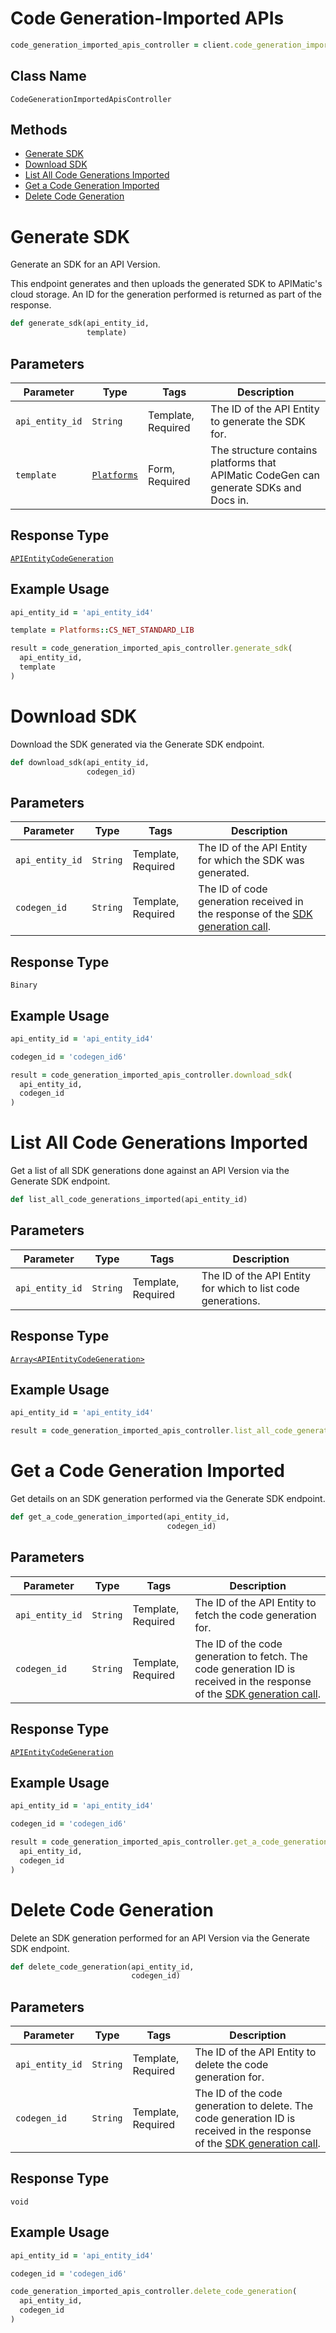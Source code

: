# Code Generation-Imported APIs

```ruby
code_generation_imported_apis_controller = client.code_generation_imported_apis
```

## Class Name

`CodeGenerationImportedApisController`

## Methods

* [Generate SDK](../../doc/controllers/code-generation-imported-apis.md#generate-sdk)
* [Download SDK](../../doc/controllers/code-generation-imported-apis.md#download-sdk)
* [List All Code Generations Imported](../../doc/controllers/code-generation-imported-apis.md#list-all-code-generations-imported)
* [Get a Code Generation Imported](../../doc/controllers/code-generation-imported-apis.md#get-a-code-generation-imported)
* [Delete Code Generation](../../doc/controllers/code-generation-imported-apis.md#delete-code-generation)


# Generate SDK

Generate an SDK for an API Version.

This endpoint generates and then uploads the generated SDK to APIMatic's cloud storage. An ID for the generation performed is returned as part of the response.

```ruby
def generate_sdk(api_entity_id,
                 template)
```

## Parameters

| Parameter | Type | Tags | Description |
|  --- | --- | --- | --- |
| `api_entity_id` | `String` | Template, Required | The ID of the API Entity to generate the SDK for. |
| `template` | [`Platforms`](../../doc/models/platforms.md) | Form, Required | The structure contains platforms that APIMatic CodeGen can generate SDKs and Docs in. |

## Response Type

[`APIEntityCodeGeneration`](../../doc/models/api-entity-code-generation.md)

## Example Usage

```ruby
api_entity_id = 'api_entity_id4'

template = Platforms::CS_NET_STANDARD_LIB

result = code_generation_imported_apis_controller.generate_sdk(
  api_entity_id,
  template
)
```


# Download SDK

Download the SDK generated via the Generate SDK endpoint.

```ruby
def download_sdk(api_entity_id,
                 codegen_id)
```

## Parameters

| Parameter | Type | Tags | Description |
|  --- | --- | --- | --- |
| `api_entity_id` | `String` | Template, Required | The ID of the API Entity for which the SDK was generated. |
| `codegen_id` | `String` | Template, Required | The ID of code generation received in the response of the [SDK generation call](https://www.apimatic.io/api-docs-preview/dashboard/60eea3b7a73395c3052d961b/v/3_0#/http/api-endpoints/code-generation-imported-apis/generate-sdk). |

## Response Type

`Binary`

## Example Usage

```ruby
api_entity_id = 'api_entity_id4'

codegen_id = 'codegen_id6'

result = code_generation_imported_apis_controller.download_sdk(
  api_entity_id,
  codegen_id
)
```


# List All Code Generations Imported

Get a list of all SDK generations done against an API Version via the Generate SDK endpoint.

```ruby
def list_all_code_generations_imported(api_entity_id)
```

## Parameters

| Parameter | Type | Tags | Description |
|  --- | --- | --- | --- |
| `api_entity_id` | `String` | Template, Required | The ID of the API Entity for which to list code generations. |

## Response Type

[`Array<APIEntityCodeGeneration>`](../../doc/models/api-entity-code-generation.md)

## Example Usage

```ruby
api_entity_id = 'api_entity_id4'

result = code_generation_imported_apis_controller.list_all_code_generations_imported(api_entity_id)
```


# Get a Code Generation Imported

Get details on an SDK generation performed via the Generate SDK endpoint.

```ruby
def get_a_code_generation_imported(api_entity_id,
                                   codegen_id)
```

## Parameters

| Parameter | Type | Tags | Description |
|  --- | --- | --- | --- |
| `api_entity_id` | `String` | Template, Required | The ID of the API Entity to fetch the code generation for. |
| `codegen_id` | `String` | Template, Required | The ID of the code generation to fetch. The code generation ID is received in the response of the [SDK generation call](https://www.apimatic.io/api-docs-preview/dashboard/60eea3b7a73395c3052d961b/v/3_0#/http/api-endpoints/code-generation-imported-apis/generate-sdk). |

## Response Type

[`APIEntityCodeGeneration`](../../doc/models/api-entity-code-generation.md)

## Example Usage

```ruby
api_entity_id = 'api_entity_id4'

codegen_id = 'codegen_id6'

result = code_generation_imported_apis_controller.get_a_code_generation_imported(
  api_entity_id,
  codegen_id
)
```


# Delete Code Generation

Delete an SDK generation performed for an API Version via the Generate SDK endpoint.

```ruby
def delete_code_generation(api_entity_id,
                           codegen_id)
```

## Parameters

| Parameter | Type | Tags | Description |
|  --- | --- | --- | --- |
| `api_entity_id` | `String` | Template, Required | The ID of the API Entity to delete the code generation for. |
| `codegen_id` | `String` | Template, Required | The ID of the code generation to delete. The code generation ID is received in the response of the [SDK generation call](https://www.apimatic.io/api-docs-preview/dashboard/60eea3b7a73395c3052d961b/v/3_0#/http/api-endpoints/code-generation-imported-apis/generate-sdk). |

## Response Type

`void`

## Example Usage

```ruby
api_entity_id = 'api_entity_id4'

codegen_id = 'codegen_id6'

code_generation_imported_apis_controller.delete_code_generation(
  api_entity_id,
  codegen_id
)
```

